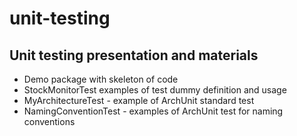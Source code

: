 # unit-testing
## Unit testing presentation and materials

* Demo package with skeleton of code
* StockMonitorTest examples of test dummy definition and usage
* MyArchitectureTest - example of ArchUnit standard test
* NamingConventionTest  - examples of ArchUnit test for naming conventions

